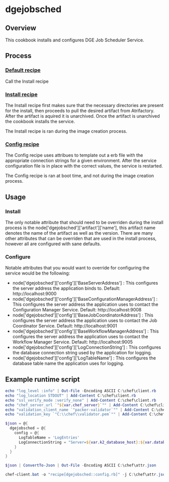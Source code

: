 # dgejobsched

## Overview
This cookbook installs and configures DGE Job Scheduler Service. 

## Process

### [Default recipe](./recipes/default.rb)
Call the Install recipe

### [Install recipe](./recipes/install.rb)
The Install recipe first makes sure that the necessary directories are present for the install, then proceeds to pull the desired artifact from Atrifactory. After the artifact is aquired it is unarchived. Once the artifact is unarchived the cookbook installs the service. 

The Install recipe is ran during the image creation process.

### [Config recipe](./recipes/config.rb)
The Config recipe uses attribues to template out a erb file with the appropriate connection strings for a given environment. After the service configuration file is in place with the correct values, the service is restarted.

The Config recipe is ran at boot time, and not during the image creation process. 


## Usage

### Install
The only notable attribute that should need to be overriden during the install process is the node['dgejobsched']['artifact']['name'], this artifact name denotes the name of the artifact as well as the version. 
There are many other attributes that can be overriden that are used in the install process, however all are configured with sane defaults. 

### Configure
Notable attributes that you would want to override for configuring the service would be the following:
* node['dgejobsched']['config']['BaseServerAddress'] : This configures the server address the application binds to. Default: http://localhost:9000
* node['dgejobsched']['config']['BaseConfigurationManagerAddress'] : This configures the server address the application uses to contact the Configuration Manager Service. Default: http://localhost:9008
* node['dgejobsched']['config']['BaseJobCoordinatorAddress'] : This configures the server address the application uses to contact the Job Coordinator Service. Default: http://localhost:9001
* node['dgejobsched']['config']['BaseWorkflowManagerAddress'] : This configures the server address the application uses to contact the Workflow Manager Service. Default: http://localhost:9005
* node['dgejobsched']['config']['LogConnectionString'] : This configures the database connection string used by the application for logging. 
* node['dgejobsched']['config']['LogTableName'] : This configures the database table name the application uses for logging. 

## Example runtime script
``` Powershell
echo "log_level :info" | Out-File -Encoding ASCII C:\chef\client.rb
echo "log_location STDOUT" | Add-Content C:\chef\client.rb
echo "ssl_verify_mode :verify_none" | Add-Content C:\chef\client.rb
echo "chef_server_url `"${var.chef_server}`"" | Add-Content C:\chef\client.rb
echo "validation_client_name `"packer-validator`"" | Add-Content C:\chef\client.rb
echo "validation_key `"C:\\chef\\validator.pem`"" | Add-Content C:\chef\client.rb

$json = @{
  dgejobsched = @{
    config = @{
      LogTableName = 'LogEntries'
      LogConnectionString = "Server=${var.k2_database_host}:${var.database_port};Database=K2Logs;User Id=${var.database_user};Password=${var.database_password};"
    }
  }
}

$json | ConvertTo-Json | Out-File -Encoding ASCII C:\chef\attr.json

chef-client.bat -o "recipe[dgejobsched::config.rb]" -j C:\chef\attr.json -c C:\chef\client.rb
```
